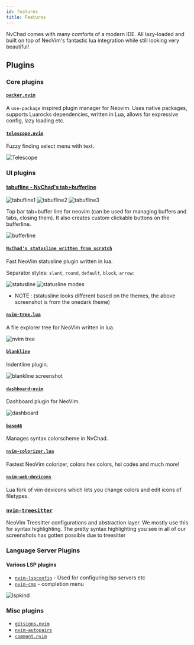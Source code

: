 ```yaml
---
id: features
title: Features
---
```


NvChad comes with many comforts of a modern IDE. All lazy-loaded and built on top of NeoVim's fantastic lua integration while still looking very beautiful!

## Plugins

### Core plugins

#### [`packer.nvim`](https://github.com/wbthomason/packer.nvim)

A `use-package` inspired plugin manager for Neovim. Uses native packages, supports Luarocks dependencies, written in Lua, allows for expressive config, lazy loading etc.

#### [`telescope.nvim`](https://github.com/nvim-telescope/telescope.nvim)

Fuzzy finding select menu with text.

![Telescope](https://raw.githubusercontent.com/siduck/dotfiles/all/rice%20flex/tel.png)

### UI plugins

#### [tabufline - NvChad's tab+bufferline](https://github.com/akinsho/bufferline.nvim)

![tabufline1](/img/features/tabufline1.png)
![tabufline2](/img/features/tabufline1.png)
![tabufline3](/img/features/tabufline1.png)

Top bar tab+buffer line for neovim (can be used for managing buffers and tabs, closing them). It also creates custom clickable buttons on the bufferline.

![bufferline](https://raw.githubusercontent.com/siduck/dotfiles/all/rice%20flex/bufferline.png)

#### [`NvChad's statusline written from scratch`](https://github.com/NvChad/NvChad/blob/main/lua/ui/statusline.lua)

Fast NeoVim statusline plugin written in lua.

Separator styles: `slant`, `round`, `default`, `block`, `arrow`:

![statusline ](/img/features/statusline.png)
![statusline modes](/img/features/statusline_modes.png)

- NOTE : (statusline looks different based on the themes, the above screenshot is from the onedark theme)

#### [`nvim-tree.lua`](https://github.com/kyazdani42/nvim-tree.lua)

A file explorer tree for NeoVim written in lua.

![nvim tree](https://raw.githubusercontent.com/siduck/dotfiles/all/rice%20flex/nvimtree.png)

#### [`blankline`](https://github.com/lukas-reineke/indent-blankline.nvim)

Indentline plugin.

![blankline screenshot](https://raw.githubusercontent.com/siduck/dotfiles/all/rice%20flex/blanklineNvim.png)

#### [`dashboard-nvim`](https://github.com/goolord/alpha-nvim)

Dashboard plugin for NeoVim.

![dashboard](/img/screenshots/dashboard.png)

#### [`base46`](https://github.com/NvChad/base46)

Manages syntax colorscheme in NvChad.

#### [`nvim-colorizer.lua`](https://github.com/norcalli/nvim-colorizer.lua)

Fastest NeoVim colorizer, colors hex colors, hsl codes and much more!

#### [`nvim-web-devicons`](https://github.com/kyazdani42/nvim-web-devicons)

Lua fork of vim devicons which lets you change colors and edit icons of filetypes.

### [`nvim-treesitter`](https://github.com/nvim-treesitter/nvim-treesitter)

NeoVim Treesitter configurations and abstraction layer. We mostly use this for syntax highlighting. The pretty syntax highlighting you see in all of our screenshots has gotten possible due to treesitter

### Language Server Plugins

#### Various LSP plugins

- [`nvim-lspconfig`](https://github.com/neovim/nvim-lspconfig) - Used for configuring lsp servers etc
- [`nvim-cmp`](https://github.com/hrsh7th/nvim-cmp) - completion menu

![lspkind](https://raw.githubusercontent.com/siduck/dotfiles/all/rice%20flex/lspkind.png)

### Misc plugins

- [`gitsigns.nvim`](https://github.com/lewis6991/gitsigns.nvim)
- [`nvim-autopairs`](https://github.com/windwp/nvim-autopairs)
- [`comment.nvim`](https://github.com/numToStr/Comment.nvim)
